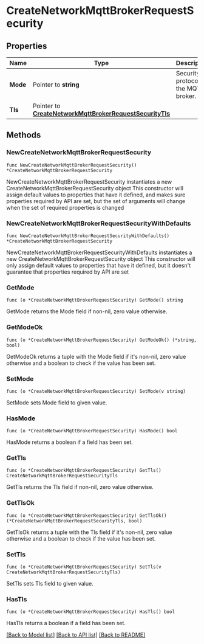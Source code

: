# CreateNetworkMqttBrokerRequestSecurity

## Properties

Name | Type | Description | Notes
------------ | ------------- | ------------- | -------------
**Mode** | Pointer to **string** | Security protocol of the MQTT broker. | [optional] 
**Tls** | Pointer to [**CreateNetworkMqttBrokerRequestSecurityTls**](CreateNetworkMqttBrokerRequestSecurityTls.md) |  | [optional] 

## Methods

### NewCreateNetworkMqttBrokerRequestSecurity

`func NewCreateNetworkMqttBrokerRequestSecurity() *CreateNetworkMqttBrokerRequestSecurity`

NewCreateNetworkMqttBrokerRequestSecurity instantiates a new CreateNetworkMqttBrokerRequestSecurity object
This constructor will assign default values to properties that have it defined,
and makes sure properties required by API are set, but the set of arguments
will change when the set of required properties is changed

### NewCreateNetworkMqttBrokerRequestSecurityWithDefaults

`func NewCreateNetworkMqttBrokerRequestSecurityWithDefaults() *CreateNetworkMqttBrokerRequestSecurity`

NewCreateNetworkMqttBrokerRequestSecurityWithDefaults instantiates a new CreateNetworkMqttBrokerRequestSecurity object
This constructor will only assign default values to properties that have it defined,
but it doesn't guarantee that properties required by API are set

### GetMode

`func (o *CreateNetworkMqttBrokerRequestSecurity) GetMode() string`

GetMode returns the Mode field if non-nil, zero value otherwise.

### GetModeOk

`func (o *CreateNetworkMqttBrokerRequestSecurity) GetModeOk() (*string, bool)`

GetModeOk returns a tuple with the Mode field if it's non-nil, zero value otherwise
and a boolean to check if the value has been set.

### SetMode

`func (o *CreateNetworkMqttBrokerRequestSecurity) SetMode(v string)`

SetMode sets Mode field to given value.

### HasMode

`func (o *CreateNetworkMqttBrokerRequestSecurity) HasMode() bool`

HasMode returns a boolean if a field has been set.

### GetTls

`func (o *CreateNetworkMqttBrokerRequestSecurity) GetTls() CreateNetworkMqttBrokerRequestSecurityTls`

GetTls returns the Tls field if non-nil, zero value otherwise.

### GetTlsOk

`func (o *CreateNetworkMqttBrokerRequestSecurity) GetTlsOk() (*CreateNetworkMqttBrokerRequestSecurityTls, bool)`

GetTlsOk returns a tuple with the Tls field if it's non-nil, zero value otherwise
and a boolean to check if the value has been set.

### SetTls

`func (o *CreateNetworkMqttBrokerRequestSecurity) SetTls(v CreateNetworkMqttBrokerRequestSecurityTls)`

SetTls sets Tls field to given value.

### HasTls

`func (o *CreateNetworkMqttBrokerRequestSecurity) HasTls() bool`

HasTls returns a boolean if a field has been set.


[[Back to Model list]](../README.md#documentation-for-models) [[Back to API list]](../README.md#documentation-for-api-endpoints) [[Back to README]](../README.md)


